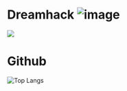 # Dreamhack ![image](https://github.com/user-attachments/assets/5e571547-b799-4cda-9bf2-9eaac2d44832)
<img src="https://dreamhack-readme-stats.vercel.app/api/stats?username=Tjdmin1" />

# Github
![Top Langs](https://github-readme-stats.vercel.app/api/top-langs/?username=Tjdmin1&show_icons=true&layout=compact)
